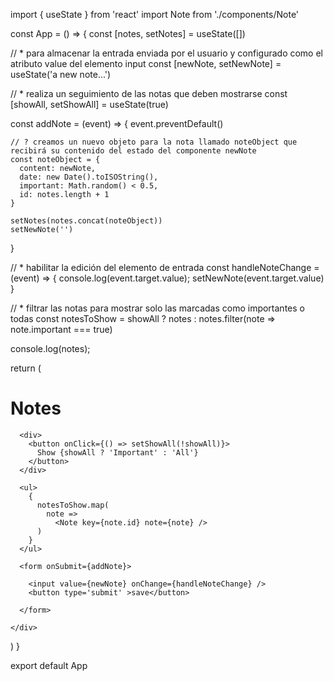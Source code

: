 import { useState } from 'react'
import Note from './components/Note'


const App = () =>
{
  const [notes, setNotes] = useState([])

  // * para almacenar la entrada enviada por el usuario y configurado como el atributo value del elemento input
  const [newNote, setNewNote] = useState('a new note...')

  // * realiza un seguimiento de las notas que deben mostrarse
  const [showAll, setShowAll] = useState(true)

  const addNote = (event) =>
  {
    event.preventDefault()

    // ? creamos un nuevo objeto para la nota llamado noteObject que recibirá su contenido del estado del componente newNote
    const noteObject = {
      content: newNote,
      date: new Date().toISOString(),
      important: Math.random() < 0.5,
      id: notes.length + 1
    }

    setNotes(notes.concat(noteObject))
    setNewNote('')
  }

  // *  habilitar la edición del elemento de entrada
  const handleNoteChange = (event) =>
  {
    console.log(event.target.value);
    setNewNote(event.target.value)
  }

  // * filtrar las notas para mostrar solo las marcadas como importantes o todas
  const notesToShow = showAll
    ? notes
    : notes.filter(note => note.important === true)

  console.log(notes);

  return (
    <div>
      <h1>Notes</h1>

      <div>
        <button onClick={() => setShowAll(!showAll)}>
          Show {showAll ? 'Important' : 'All'}
        </button>
      </div>

      <ul>
        {
          notesToShow.map(
            note =>
              <Note key={note.id} note={note} />
          )
        }
      </ul>

      <form onSubmit={addNote}>

        <input value={newNote} onChange={handleNoteChange} />
        <button type='submit' >save</button>

      </form>

    </div>
  )
}

export default App 